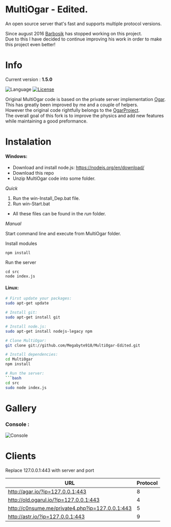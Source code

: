 # MultiOgar - Edited.

An open source server that's fast and supports multiple protocol versions.

Since august 2016 [Barbosik](https://github.com/Barbosik) has stopped working on this project. 
<br>Due to this I have decided to continue improving his work in order to make this project even better!



# Info 

Current version : **1.5.0**

![Language](https://img.shields.io/badge/language-node.js-yellow.svg)
[![License](https://img.shields.io/badge/license-APACHE2-blue.svg)](https://github.com/Barbosik/OgarMulti/blob/master/LICENSE.md)


Original MultiOgar code is based on the private server implementation [Ogar](https://github.com/OgarProject/Ogar).
<br>This has greatly been improved by me and a couple of helpers.
<br>However the original code rightfully belongs to the [OgarProject](https://github.com/OgarProject).
<br>The overall goal of this fork is to improve the physics and add new features while maintaining a good preformance.

# Instalation
#### Windows:
* Download and install node.js: https://nodejs.org/en/download/ 
* Download this repo
* Unzip MultiOgar code into some folder.

*Quick*

1. Run the win-Install_Dep.bat file.
2. Run win-Start.bat
* All these files can be found in the *run* folder.


*Manual*

Start command line and execute from MultiOgar folder.

Install modules

```batch
npm install
```

Run the server

```
cd src
node index.js
```

#### Linux:
```bash
# First update your packages:
sudo apt-get update

# Install git:
sudo apt-get install git

# Install node.js:
sudo apt-get install nodejs-legacy npm

# Clone MultiOgar:
git clone git://github.com/Megabyte918/MultiOgar-Edited.git

# Install dependencies:
cd MultiOgar
npm install

# Run the server:
```bash
cd src
sudo node index.js
```


# Gallery

### Console :

![Console](http://i.imgur.com/bS5ToRD.png)

# Clients

Replace 127.0.0.1:443 with server and port 

URL | Protocol 
--- | --- 
http://agar.io/?ip=127.0.0.1:443 | 8 
http://old.ogarul.io/?ip=127.0.0.1:443 | 4 
http://c0nsume.me/private4.php?ip=127.0.0.1:443 | 5  
http://astr.io/?ip=127.0.0.1:443 | 9 


